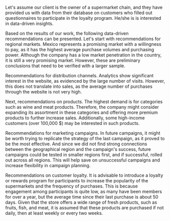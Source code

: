 Let's assume our client is the owner of a supermarket chain, and they have provided us with data from their database on customers who filled out questionnaires to participate in the loyalty program. He/she is is interested in data-driven insights.

Based on the results of our work,  the following data-driven recommendations can be presented. Let's start with recommendations for regional markets. Mexico represents a promising market with a willingness to pay, as it has the highest average purchase volumes and purchasing power. Although the company has a low market penetration in the country, it is still a very promising market. However, these are preliminary conclusions that need to be verified with a larger sample.

Recommendations for distribution channels. Analytics show significant interest in the website, as evidenced by the large number of visits. However, this does not translate into sales, as the average number of purchases through the website is not very high.

Next, recommendations on products. The highest demand is for categories such as wine and meat products. Therefore, the company might consider expanding its assortment in these categories and offering more premium products to further increase sales. Additionally, some high-income customers (over 100,000 $) may be interested in such products.

Recommendations for marketing campaigns. In future campaigns, it might be worth trying to replicate the strategy of the last campaign, as it proved to be the most effective. And since we did not find strong connections between the geographical region and the campaign's success, future campaigns could be tested in smaller regions first, and if successful, rolled out across all regions. This will help save on unsuccessful campaigns and increase flexibility in campaign planning.

Recommendations on customer loyalty. It is advisable to introduce a loyalty or rewards program for participants to increase the popularity of the supermarkets and the frequency of purchases. This is because engagement among participants is quite low, as many have been members for over a year, but the average time since their last purchase is about 50 days. Given that the store offers a wide range of fresh products, such as fruits, fish, and meat, it is assumed that these products are purchased if not daily, then at least weekly or every two weeks.
